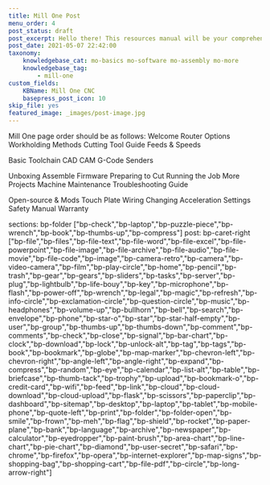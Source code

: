 ```yaml
---
title: Mill One Post
menu_order: 4
post_status: draft
post_excerpt: Hello there! This resources manual will be your comprehensive guide on everything you need to know to start cutting with your Mill One including assembly, software, CNC use, and maintenance.
post_date: 2021-05-07 22:42:00
taxonomy:
    knowledgebase_cat: mo-basics mo-software mo-assembly mo-more
    knowledgebase_tag:
        - mill-one
custom_fields:
    KBName: Mill One CNC
    basepress_post_icon: 10
skip_file: yes
featured_image: _images/post-image.jpg
---
```


Mill One page order should be as follows:
Welcome
Router Options
Workholding Methods
Cutting Tool Guide
Feeds & Speeds

Basic Toolchain
CAD
CAM
G-Code Senders

Unboxing
Assemble
Firmware
Preparing to Cut
Running the Job
More Projects
Machine Maintenance
Troubleshooting Guide

Open-source & Mods
Touch Plate Wiring
Changing Acceleration Settings
Safety Manual
Warranty

sections: bp-folder ["bp-check","bp-laptop","bp-puzzle-piece","bp-wrench","bp-book","bp-thumbs-up","bp-compress"]
post: bp-caret-right ["bp-file","bp-files","bp-file-text","bp-file-word","bp-file-excel","bp-file-powerpoint","bp-file-image","bp-file-archive","bp-file-audio","bp-file-movie","bp-file-code","bp-image","bp-camera-retro","bp-camera","bp-video-camera","bp-film","bp-play-circle","bp-home","bp-pencil","bp-trash","bp-gear","bp-gears","bp-sliders","bp-tasks","bp-server","bp-plug","bp-lightbulb","bp-life-bouy","bp-key","bp-microphone","bp-flash","bp-power-off","bp-wrench","bp-legal","bp-magic","bp-refresh","bp-info-circle","bp-exclamation-circle","bp-question-circle","bp-music","bp-headphones","bp-volume-up","bp-bullhorn","bp-bell","bp-search","bp-envelope","bp-phone","bp-star-o","bp-star","bp-star-half-empty","bp-user","bp-group","bp-thumbs-up","bp-thumbs-down","bp-comment","bp-comments","bp-check","bp-close","bp-signal","bp-bar-chart","bp-clock","bp-download","bp-lock","bp-unlock-alt","bp-tag","bp-tags","bp-book","bp-bookmark","bp-globe","bp-map-marker","bp-chevron-left","bp-chevron-right","bp-angle-left","bp-angle-right","bp-expand","bp-compress","bp-random","bp-eye","bp-calendar","bp-list-alt","bp-table","bp-briefcase","bp-thumb-tack","bp-trophy","bp-upload","bp-bookmark-o","bp-credit-card","bp-wifi","bp-feed","bp-link","bp-cloud","bp-cloud-download","bp-cloud-upload","bp-flask","bp-scissors","bp-paperclip","bp-dashboard","bp-sitemap","bp-desktop","bp-laptop","bp-tablet","bp-mobile-phone","bp-quote-left","bp-print","bp-folder","bp-folder-open","bp-smile","bp-frown","bp-meh","bp-flag","bp-shield","bp-rocket","bp-paper-plane","bp-bank","bp-language","bp-archive","bp-newspaper","bp-calculator","bp-eyedropper","bp-paint-brush","bp-area-chart","bp-line-chart","bp-pie-chart","bp-diamond","bp-user-secret","bp-safari","bp-chrome","bp-firefox","bp-opera","bp-internet-explorer","bp-map-signs","bp-shopping-bag","bp-shopping-cart","bp-file-pdf","bp-circle","bp-long-arrow-right"]
